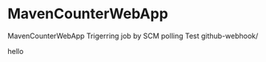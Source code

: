# MavenCounterWebApp
MavenCounterWebApp
Trigerring job by SCM polling Test
github-webhook/

hello



